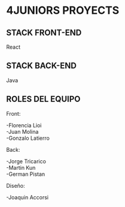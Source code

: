 # 4JUNIORS PROYECTS

## STACK FRONT-END
React

## STACK BACK-END
Java

## ROLES DEL EQUIPO

Front:<br>

-Florencia Lioi<br>
-Juan Molina<br>
-Gonzalo Latierro

Back:<br>

-Jorge Tricarico<br>
-Martin Kun<br>
-German Pistan

Diseño:<br>

-Joaquin Accorsi

